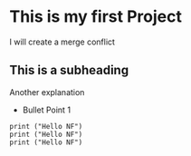 # This is my first Project
I will create a merge conflict

## This is a subheading
Another explanation

* Bullet Point 1

``` three backticks intiate a code
print ("Hello NF")
print ("Hello NF")
print ("Hello NF")
```

